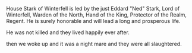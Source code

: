 House Stark of Winterfell is led by the just Eddard "Ned" Stark, Lord of Winterfell,
Warden of the North, Hand of the King, Protector of the Realm, Regent.
He is surely honorable and will lead a long and prosperous life.

He was not killed and they lived happily ever after.



then we woke up and it was a night mare and they were all slaughtered.
